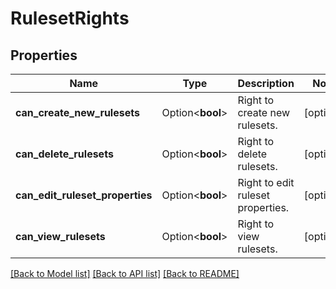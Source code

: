 # RulesetRights

## Properties

Name | Type | Description | Notes
------------ | ------------- | ------------- | -------------
**can_create_new_rulesets** | Option<**bool**> | Right to create new rulesets. | [optional]
**can_delete_rulesets** | Option<**bool**> | Right to delete rulesets. | [optional]
**can_edit_ruleset_properties** | Option<**bool**> | Right to edit ruleset properties. | [optional]
**can_view_rulesets** | Option<**bool**> | Right to view rulesets. | [optional]

[[Back to Model list]](../README.md#documentation-for-models) [[Back to API list]](../README.md#documentation-for-api-endpoints) [[Back to README]](../README.md)


